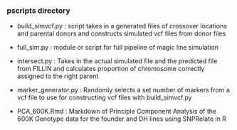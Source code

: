 ### pscripts directory

- build_simvcf.py : script takes in a generated files of crossover locations and parental donors and constructs simulated vcf files from donor files

- full_sim.py : module or script for full pipeline of magic line simulation

- intersect.py : Takes in the actual simulated file and the predicted file from FILLIN and calculates proportion of chromosome correctly assigned to the right parent

- marker_generator.py : Randomly selects a set number of markers from a vcf file to use for constructing vcf files with build_simvcf.py

- PCA_600K.Rmd : Markdown of Principle Component Analysis of the 600K Genotype data for the founder and DH lines using SNPRelate in R